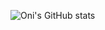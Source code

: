 ![Oni's GitHub stats](https://github-readme-stats.vercel.app/api?username=Xoni30&show_icons=true&theme=dark)

<!---
Xoni30/oni is a ✨ special ✨ repository because its made by me
